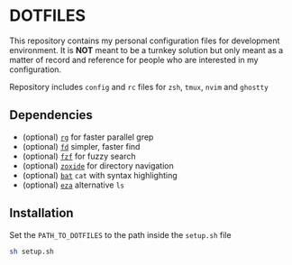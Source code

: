 # DOTFILES

This repository contains my personal configuration files for development environment. It is **NOT** meant to be a turnkey solution but only meant as a matter of record and reference for people who are interested in my configuration.

Repository includes `config` and `rc` files for `zsh`, `tmux`, `nvim` and `ghostty`

## Dependencies

- (optional) [`rg`](https://github.com/BurntSushi/ripgrep) for faster parallel grep  
- (optional) [`fd`](https://github.com/sharkdp/fd) simpler, faster find 
- (optional) [`fzf`](https://github.com/junegunn/fzf) for fuzzy search 
- (optional) [`zoxide`](https://github.com/ajeetdsouza/zoxide) for directory navigation
- (optional) [`bat`](https://github.com/sharkdp/bat) `cat` with syntax highlighting 
- (optional) [`eza`](https://github.com/eza-community/eza) alternative `ls` 

## Installation

Set the `PATH_TO_DOTFILES` to the path inside the `setup.sh` file

```sh
sh setup.sh
```

